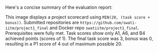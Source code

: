 Here's a concise summary of the evaluation report:

This image displays a project scorecard using `MIN(20, (task score + bonus))`. Submitted repositories are `https://github.com/swati-iitm/project1_final` and Docker repo `swatiitm/project1_final`. Prerequisites were fully met. Task scores show only A1, A6, and B4 achieved points (scores of 1). The final task score was 3, bonus was 0, resulting in a P1 score of 4 out of maximum possible 20.